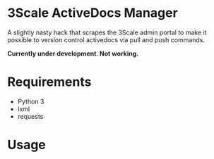 3Scale ActiveDocs Manager
=========================

A slightly nasty hack that scrapes the 3Scale admin portal to make it possible to version control activedocs via pull and push commands.

**Currently under development. Not working.**

Requirements
============

* Python 3
* lxml
* requests

Usage
=====
